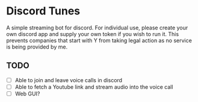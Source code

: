 # Discord Tunes

A simple streaming bot for discord. For individual use, please create your own discord app and supply your own token if you wish to run it. This prevents companies that start with Y from taking legal action as no service is being provided by me.

## TODO

- [ ] Able to join and leave voice calls in discord
- [ ] Able to fetch a Youtube link and stream audio into the voice call
- [ ] Web GUI?
